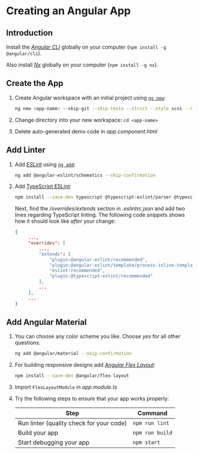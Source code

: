 
# Creating an Angular App

## Introduction


Install the [*Angular CLI*](https://angular.io/cli) globally on your computer (`npm install -g @angular/cli`).

Also install [*Nx*](https://nx.dev/latest/angular/getting-started/nx-setup) globally on your computer (`npm install -g nx`).

## Create the App

1. Create Angular workspace with an initial project using [`ng new`](https://angular.io/cli/new):

   ```bash
   ng new <app-name> --skip-git --skip-tests --strict --style scss --routing
   ```

2. Change directory into your new workspace: `cd <app-name>`

3. Delete auto-generated demo code in *app.component.html*

## Add Linter

1. Add [*ESLint*](https://eslint.org/) using [`ng add`](https://github.com/angular-eslint/angular-eslint#quick-start-with-angular-v12-and-later):

   ```bash
   ng add @angular-eslint/schematics --skip-confirmation
   ```

2. Add [TypeScript ESLint](https://github.com/typescript-eslint/typescript-eslint#readme):

   ```bash
   npm install --save-dev typescript @typescript-eslint/parser @typescript-eslint/eslint-plugin
   ```

   Next, find the */overrides/extends* section in *.eslintrc.json* and add two lines regarding TypeScript linting. The following code snippets shows how it should look like *after* your change:

   ```json
   {
        ...,
        "overrides": [
            ...,
            "extends": [
                "plugin:@angular-eslint/recommended",
                "plugin:@angular-eslint/template/process-inline-templates",
                "eslint:recommended",
                "plugin:@typescript-eslint/recommended"
            ],
            ...
        ],
        ...
   }
   ```

## Add Angular Material

1. You can choose any color scheme you like. Choose *yes* for all other questions.

    ```bash
    ng add @angular/material --skip-confirmation
    ```

2. For building responsive designs add [*Angular Flex Layout*](https://github.com/angular/flex-layout):

    ```bash
    npm install --save-dev @angular/flex-layout
    ```

3. Import `FlexLayoutModule` in *app.module.ts*

4. Try the following steps to ensure that your app works properly:

    | Step                                     | Command         |
    | ---------------------------------------- | --------------- |
    | Run linter (quality check for your code) | `npm run lint`  |
    | Build your app                           | `npm run build` |
    | Start debugging your app                 | `npm start`     |